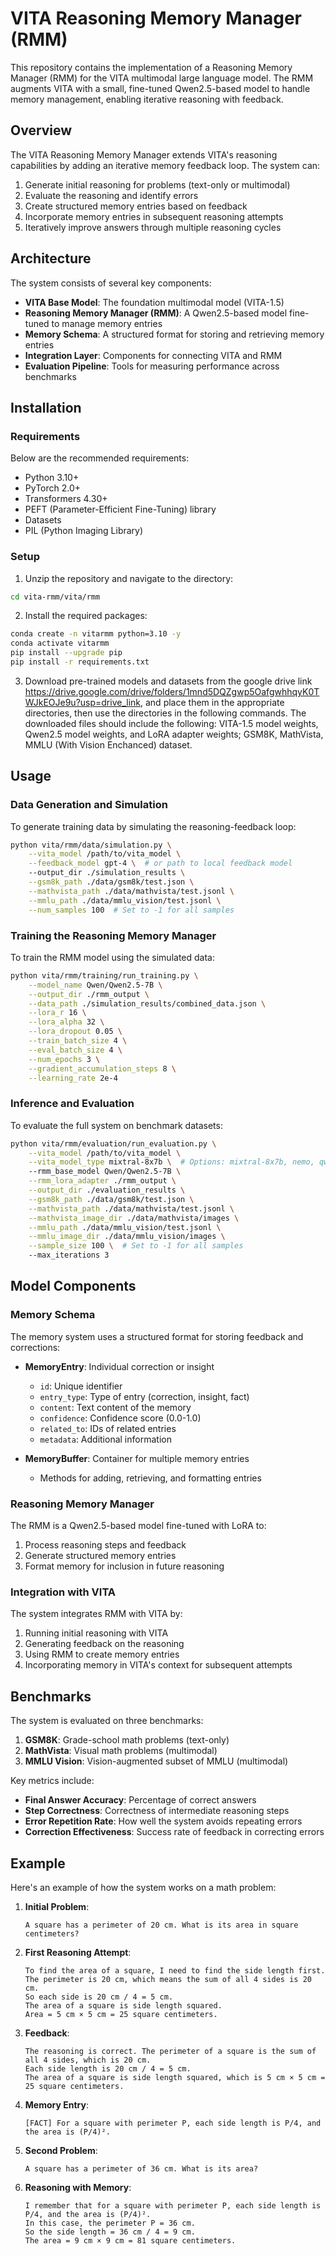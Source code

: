 # VITA Reasoning Memory Manager (RMM)

This repository contains the implementation of a Reasoning Memory Manager (RMM) for the VITA multimodal large language model. The RMM augments VITA with a small, fine-tuned Qwen2.5-based model to handle memory management, enabling iterative reasoning with feedback.

## Overview

The VITA Reasoning Memory Manager extends VITA's reasoning capabilities by adding an iterative memory feedback loop. The system can:

1. Generate initial reasoning for problems (text-only or multimodal)
2. Evaluate the reasoning and identify errors
3. Create structured memory entries based on feedback
4. Incorporate memory entries in subsequent reasoning attempts
5. Iteratively improve answers through multiple reasoning cycles

## Architecture

The system consists of several key components:

- **VITA Base Model**: The foundation multimodal model (VITA-1.5)
- **Reasoning Memory Manager (RMM)**: A Qwen2.5-based model fine-tuned to manage memory entries
- **Memory Schema**: A structured format for storing and retrieving memory entries
- **Integration Layer**: Components for connecting VITA and RMM
- **Evaluation Pipeline**: Tools for measuring performance across benchmarks

## Installation

### Requirements

Below are the recommended requirements:
- Python 3.10+
- PyTorch 2.0+
- Transformers 4.30+
- PEFT (Parameter-Efficient Fine-Tuning) library
- Datasets
- PIL (Python Imaging Library)

### Setup

1. Unzip the repository and navigate to the directory:
```bash
cd vita-rmm/vita/rmm
```

2. Install the required packages:
```bash
conda create -n vitarmm python=3.10 -y
conda activate vitarmm
pip install --upgrade pip
pip install -r requirements.txt
```

3. Download pre-trained models and datasets from the google drive link https://drive.google.com/drive/folders/1mnd5DQZgwp5OafgwhhqyK0TWJkEOJe9u?usp=drive_link, and place them in the appropriate directories, then use the directories in the following commands. The downloaded files should include the following:
VITA-1.5 model weights, Qwen2.5 model weights, and LoRA adapter weights; GSM8K, MathVista, MMLU (With Vision Enchanced) dataset.

## Usage

### Data Generation and Simulation

To generate training data by simulating the reasoning-feedback loop:

```bash
python vita/rmm/data/simulation.py \
    --vita_model /path/to/vita_model \
    --feedback_model gpt-4 \  # or path to local feedback model
    --output_dir ./simulation_results \
    --gsm8k_path ./data/gsm8k/test.json \
    --mathvista_path ./data/mathvista/test.jsonl \
    --mmlu_path ./data/mmlu_vision/test.jsonl \
    --num_samples 100  # Set to -1 for all samples
```

### Training the Reasoning Memory Manager

To train the RMM model using the simulated data:

```bash
python vita/rmm/training/run_training.py \
    --model_name Qwen/Qwen2.5-7B \
    --output_dir ./rmm_output \
    --data_path ./simulation_results/combined_data.json \
    --lora_r 16 \
    --lora_alpha 32 \
    --lora_dropout 0.05 \
    --train_batch_size 4 \
    --eval_batch_size 4 \
    --num_epochs 3 \
    --gradient_accumulation_steps 8 \
    --learning_rate 2e-4
```

### Inference and Evaluation

To evaluate the full system on benchmark datasets:

```bash
python vita/rmm/evaluation/run_evaluation.py \
    --vita_model /path/to/vita_model \
    --vita_model_type mixtral-8x7b \  # Options: mixtral-8x7b, nemo, qwen2p5_instruct
    --rmm_base_model Qwen/Qwen2.5-7B \
    --rmm_lora_adapter ./rmm_output \
    --output_dir ./evaluation_results \
    --gsm8k_path ./data/gsm8k/test.json \
    --mathvista_path ./data/mathvista/test.jsonl \
    --mathvista_image_dir ./data/mathvista/images \
    --mmlu_path ./data/mmlu_vision/test.jsonl \
    --mmlu_image_dir ./data/mmlu_vision/images \
    --sample_size 100 \  # Set to -1 for all samples
    --max_iterations 3
```

## Model Components

### Memory Schema

The memory system uses a structured format for storing feedback and corrections:

- **MemoryEntry**: Individual correction or insight
  - `id`: Unique identifier
  - `entry_type`: Type of entry (correction, insight, fact)
  - `content`: Text content of the memory
  - `confidence`: Confidence score (0.0-1.0)
  - `related_to`: IDs of related entries
  - `metadata`: Additional information

- **MemoryBuffer**: Container for multiple memory entries
  - Methods for adding, retrieving, and formatting entries

### Reasoning Memory Manager

The RMM is a Qwen2.5-based model fine-tuned with LoRA to:

1. Process reasoning steps and feedback
2. Generate structured memory entries
3. Format memory for inclusion in future reasoning

### Integration with VITA

The system integrates RMM with VITA by:

1. Running initial reasoning with VITA
2. Generating feedback on the reasoning
3. Using RMM to create memory entries
4. Incorporating memory in VITA's context for subsequent attempts

## Benchmarks

The system is evaluated on three benchmarks:

1. **GSM8K**: Grade-school math problems (text-only)
2. **MathVista**: Visual math problems (multimodal)
3. **MMLU Vision**: Vision-augmented subset of MMLU (multimodal)

Key metrics include:

- **Final Answer Accuracy**: Percentage of correct answers
- **Step Correctness**: Correctness of intermediate reasoning steps
- **Error Repetition Rate**: How well the system avoids repeating errors
- **Correction Effectiveness**: Success rate of feedback in correcting errors

## Example

Here's an example of how the system works on a math problem:

1. **Initial Problem**:
   ```
   A square has a perimeter of 20 cm. What is its area in square centimeters?
   ```

2. **First Reasoning Attempt**:
   ```
   To find the area of a square, I need to find the side length first.
   The perimeter is 20 cm, which means the sum of all 4 sides is 20 cm.
   So each side is 20 cm / 4 = 5 cm.
   The area of a square is side length squared.
   Area = 5 cm × 5 cm = 25 square centimeters.
   ```

3. **Feedback**:
   ```
   The reasoning is correct. The perimeter of a square is the sum of all 4 sides, which is 20 cm.
   Each side length is 20 cm / 4 = 5 cm.
   The area of a square is side length squared, which is 5 cm × 5 cm = 25 square centimeters.
   ```

4. **Memory Entry**:
   ```
   [FACT] For a square with perimeter P, each side length is P/4, and the area is (P/4)².
   ```

5. **Second Problem**:
   ```
   A square has a perimeter of 36 cm. What is its area?
   ```

6. **Reasoning with Memory**:
   ```
   I remember that for a square with perimeter P, each side length is P/4, and the area is (P/4)².
   In this case, the perimeter P = 36 cm.
   So the side length = 36 cm / 4 = 9 cm.
   The area = 9 cm × 9 cm = 81 square centimeters.
   ```
